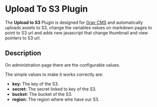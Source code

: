 # Upload To S3 Plugin

The **Upload to S3** Plugin is designed for [Grav CMS](http://github.com/getgrav/grav) and automatically uploads assets to S3, change the variables values on markdown pages to point to S3 url and adds new javascript that change thumbnail and view pointers to S3 url. 

## Description

On administration page there are the configurable values.

The simple values to make it works correctly are:
 * **key:** The key of the S3.
 * **secret:** The secret linked to key of the S3.
 * **bucket:** The bucket of the S3.
 * **region:** The region where whe have our S3.

